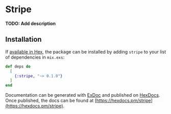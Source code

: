 # Stripe

**TODO: Add description**

## Installation

If [available in Hex](https://hex.pm/docs/publish), the package can be installed
by adding `stripe` to your list of dependencies in `mix.exs`:

```elixir
def deps do
  [
    {:stripe, "~> 0.1.0"}
  ]
end
```

Documentation can be generated with [ExDoc](https://github.com/elixir-lang/ex_doc)
and published on [HexDocs](https://hexdocs.pm). Once published, the docs can
be found at [https://hexdocs.pm/stripe](https://hexdocs.pm/stripe).

